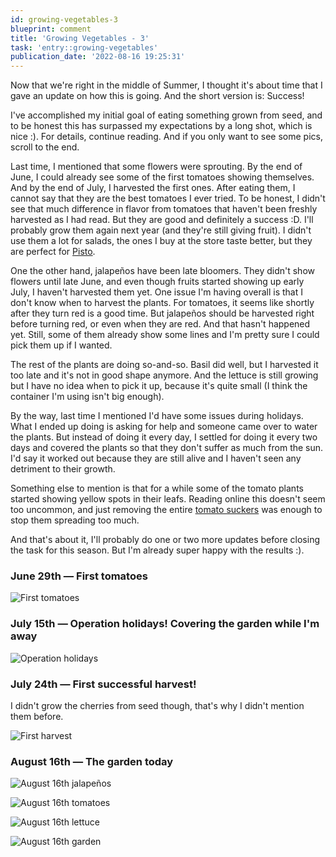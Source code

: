 ```yaml
---
id: growing-vegetables-3
blueprint: comment
title: 'Growing Vegetables - 3'
task: 'entry::growing-vegetables'
publication_date: '2022-08-16 19:25:31'
---
```


Now that we're right in the middle of Summer, I thought it's about time that I gave an update on how this is going. And the short version is: Success!

I've accomplished my initial goal of eating something grown from seed, and to be honest this has surpassed my expectations by a long shot, which is nice :). For details, continue reading. And if you only want to see some pics, scroll to the end.

Last time, I mentioned that some flowers were sprouting. By the end of June, I could already see some of the first tomatoes showing themselves. And by the end of July, I harvested the first ones. After eating them, I cannot say that they are the best tomatoes I ever tried. To be honest, I didn't see that much difference in flavor from tomatoes that haven't been freshly harvested as I had read. But they are good and definitely a success :D. I'll probably grow them again next year (and they're still giving fruit). I didn't use them a lot for salads, the ones I buy at the store taste better, but they are perfect for [Pisto](https://umai.noeldemartin.com/viewer?url=https://noeldemartin.solidcommunity.net/cookbook/pisto#it).

One the other hand, jalapeños have been late bloomers. They didn't show flowers until late June, and even though fruits started showing up early July, I haven't harvested them yet. One issue I'm having overall is that I don't know when to harvest the plants. For tomatoes, it seems like shortly after they turn red is a good time. But jalapeños should be harvested right before turning red, or even when they are red. And that hasn't happened yet. Still, some of them already show some lines and I'm pretty sure I could pick them up if I wanted.

The rest of the plants are doing so-and-so. Basil did well, but I harvested it too late and it's not in good shape anymore. And the lettuce is still growing but I have no idea when to pick it up, because it's quite small (I think the container I'm using isn't big enough).

By the way, last time I mentioned I'd have some issues during holidays. What I ended up doing is asking for help and someone came over to water the plants. But instead of doing it every day, I settled for doing it every two days and covered the plants so that they don't suffer as much from the sun. I'd say it worked out because they are still alive and I haven't seen any detriment to their growth.

Something else to mention is that for a while some of the tomato plants started showing yellow spots in their leafs. Reading online this doesn't seem too uncommon, and just removing the entire [tomato suckers](https://duckduckgo.com/?q=tomato+suckers) was enough to stop them spreading too much.

And that's about it, I'll probably do one or two more updates before closing the task for this season. But I'm already super happy with the results :).

### June 29th — First tomatoes

![First tomatoes](/img/tasks/growing-vegetables/june-29th-first-tomatoes.jpg)

### July 15th — Operation holidays! Covering the garden while I'm away

![Operation holidays](/img/tasks/growing-vegetables/july-15th-operation-holidays.jpg)

### July 24th — First successful harvest!

I didn't grow the cherries from seed though, that's why I didn't mention them before.

![First harvest](/img/tasks/growing-vegetables/july-24th-first-harvest.jpg)

### August 16th — The garden today

![August 16th jalapeños](/img/tasks/growing-vegetables/august-16th-jalapenos.jpg)

![August 16th tomatoes](/img/tasks/growing-vegetables/august-16th-tomatoes.jpg)

![August 16th lettuce](/img/tasks/growing-vegetables/august-16th-lettuce.jpg)

![August 16th garden](/img/tasks/growing-vegetables/august-16th-garden.jpg)
